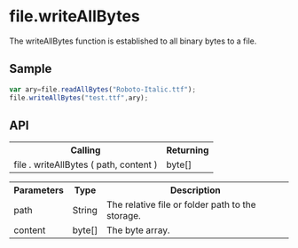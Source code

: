 <H1>file.writeAllBytes</H1>

The writeAllBytes function is established to all binary bytes to a file.
<h2>Sample</h2>

```javascript
var ary=file.readAllBytes("Roboto-Italic.ttf");
file.writeAllBytes("test.ttf",ary);

```

<h2>API</h2>

<table>
<tr><th>Calling</th><th>Returning</th></tr>
<tr><td>file . writeAllBytes ( path, content )</td><td>byte[]</td></tr>
</table>


<table>
<tr><th>Parameters</th><th>Type</th><th>Description</th></tr>
<tr><td>path</td><td>String</td><td>The relative file or folder path to the storage.</td></tr>
<tr><td>content</td><td>byte[]</td><td>The byte array.</td></tr>
</table>

